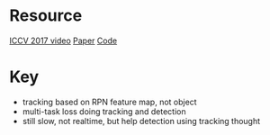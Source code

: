# Resource
[ICCV 2017 video](https://www.youtube.com/watch?v=m9GarFWuVwk)
[Paper](http://openaccess.thecvf.com/content_ICCV_2017/papers/Feichtenhofer_Detect_to_Track_ICCV_2017_paper.pdf)
[Code](https://paperswithcode.com/paper/detect-to-track-and-track-to-detect)

# Key
* tracking based on RPN feature map, not object
* multi-task loss doing tracking and detection
* still slow, not realtime, but help detection using tracking thought